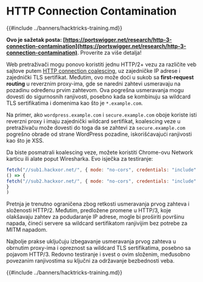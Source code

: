 # HTTP Connection Contamination

{{#include ../banners/hacktricks-training.md}}

**Ovo je sažetak posta: [https://portswigger.net/research/http-3-connection-contamination](https://portswigger.net/research/http-3-connection-contamination)**. Proverite za više detalja!

Web pretraživači mogu ponovo koristiti jednu HTTP/2+ vezu za različite veb sajtove putem [HTTP connection coalescing](https://daniel.haxx.se/blog/2016/08/18/http2-connection-coalescing), uz zajedničke IP adrese i zajednički TLS sertifikat. Međutim, ovo može doći u sukob sa **first-request routing** u reverznim proxy-ima, gde se naredni zahtevi usmeravaju na pozadinu određenu prvim zahtevom. Ova pogrešna usmeravanja mogu dovesti do sigurnosnih ranjivosti, posebno kada se kombinuju sa wildcard TLS sertifikatima i domenima kao što je `*.example.com`.

Na primer, ako `wordpress.example.com` i `secure.example.com` oboje koriste isti reverzni proxy i imaju zajednički wildcard sertifikat, koalescing veze u pretraživaču može dovesti do toga da se zahtevi za `secure.example.com` pogrešno obrade od strane WordPress pozadine, iskorišćavajući ranjivosti kao što je XSS.

Da biste posmatrali koalescing veze, možete koristiti Chrome-ovu Network karticu ili alate poput Wiresharka. Evo isječka za testiranje:
```javascript
fetch("//sub1.hackxor.net/", { mode: "no-cors", credentials: "include" }).then(
() => {
fetch("//sub2.hackxor.net/", { mode: "no-cors", credentials: "include" })
}
)
```
Pretnja je trenutno ograničena zbog retkosti usmeravanja prvog zahteva i složenosti HTTP/2. Međutim, predložene promene u HTTP/3, koje olakšavaju zahtev za podudaranje IP adrese, mogle bi proširiti površinu napada, čineći servere sa wildcard sertifikatom ranjivijim bez potrebe za MITM napadom.

Najbolje prakse uključuju izbegavanje usmeravanja prvog zahteva u obrnutim proxy-ima i opreznost sa wildcard TLS sertifikatima, posebno sa pojavom HTTP/3. Redovno testiranje i svest o ovim složenim, međusobno povezanim ranjivostima su ključni za održavanje bezbednosti veba.

{{#include ../banners/hacktricks-training.md}}
